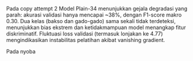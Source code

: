 Pada copy attempt 2
Model Plain-34 menunjukkan gejala degradasi yang parah: akurasi validasi hanya mencapai ~38%, dengan F1-score makro 0.30. Dua kelas (bakso dan gado-gado) sama sekali tidak terdeteksi, menunjukkan bias ekstrem dan ketidakmampuan model menangkap fitur diskriminatif. Fluktuasi loss validasi (termasuk lonjakan ke 4.77) mengindikasikan instabilitas pelatihan akibat vanishing gradient.

Pada nyoba 
